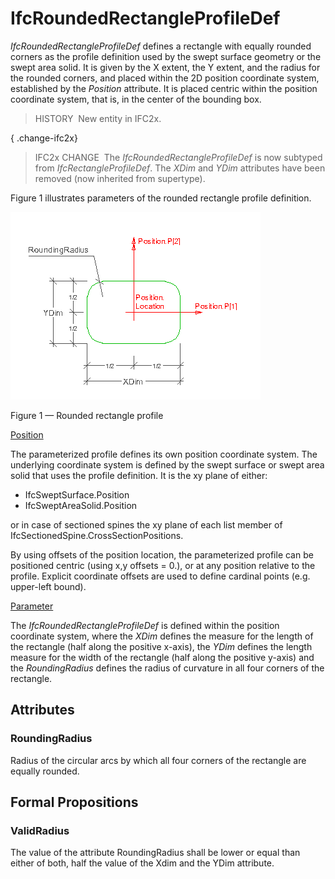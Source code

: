 # IfcRoundedRectangleProfileDef

_IfcRoundedRectangleProfileDef_ defines a rectangle with equally rounded corners as the profile definition used by the swept surface geometry or the swept area solid. It is given by the X extent, the Y extent, and the radius for the rounded corners, and placed within the 2D position coordinate system, established by the _Position_ attribute. It is placed centric within the position coordinate system, that is, in the center of the bounding box.

> HISTORY&nbsp; New entity in IFC2x.

{ .change-ifc2x}
> IFC2x CHANGE&nbsp; The _IfcRoundedRectangleProfileDef_ is now subtyped from _IfcRectangleProfileDef_. The _XDim_ and _YDim_ attributes have been removed (now inherited from supertype).

Figure 1 illustrates parameters of the rounded rectangle profile definition.

![rounded rectangle profile](../../../../figures/ifcroundedrectangleprofiledef-layout1.gif)

Figure 1 &mdash; Rounded rectangle profile

<u>Position</u>

The parameterized profile defines its own position coordinate system.  The underlying coordinate system is defined by the swept surface or swept area solid that uses the profile definition. It is the xy plane of either:

 * IfcSweptSurface.Position
 * IfcSweptAreaSolid.Position

or in case of sectioned spines the xy plane of each list member of IfcSectionedSpine.CrossSectionPositions.

By using offsets of the position location, the parameterized profile can be positioned centric (using x,y offsets = 0.), or at any position relative to the profile. Explicit coordinate offsets are used to define cardinal points (e.g. upper-left bound).

<u>Parameter</u>

The <em>IfcRoundedRectangleProfileDef</em> is defined within the position coordinate system, where the <em>XDim</em> defines the measure for the length of the rectangle (half along the positive x-axis), the <em>YDim</em> defines the length measure for the width of the rectangle (half along the positive y-axis) and the <em>RoundingRadius</em> defines the radius of curvature in all four corners of the rectangle.

## Attributes

### RoundingRadius
Radius of the circular arcs by which all four corners of the rectangle are equally rounded.

## Formal Propositions

### ValidRadius
The value of the attribute RoundingRadius shall be lower or equal than either of both, half the value of the Xdim and the YDim attribute.
